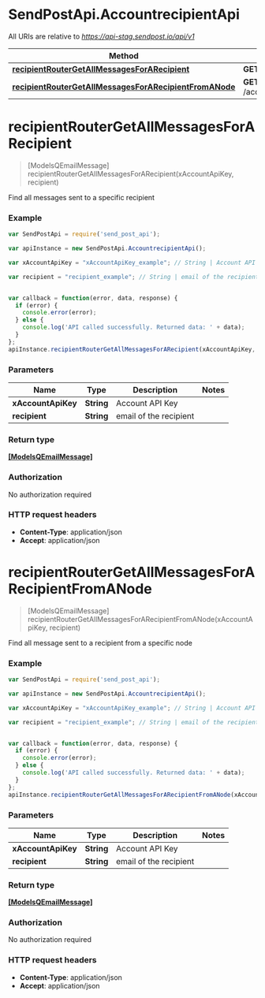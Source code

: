 # SendPostApi.AccountrecipientApi

All URIs are relative to *https://api-stag.sendpost.io/api/v1*

Method | HTTP request | Description
------------- | ------------- | -------------
[**recipientRouterGetAllMessagesForARecipient**](AccountrecipientApi.md#recipientRouterGetAllMessagesForARecipient) | **GET** /account/recipient/{recipient}/messages | 
[**recipientRouterGetAllMessagesForARecipientFromANode**](AccountrecipientApi.md#recipientRouterGetAllMessagesForARecipientFromANode) | **GET** /account/recipient/node/{recipient}/messages | 


<a name="recipientRouterGetAllMessagesForARecipient"></a>
# **recipientRouterGetAllMessagesForARecipient**
> [ModelsQEmailMessage] recipientRouterGetAllMessagesForARecipient(xAccountApiKey, recipient)



Find all messages sent to a specific recipient <br>

### Example
```javascript
var SendPostApi = require('send_post_api');

var apiInstance = new SendPostApi.AccountrecipientApi();

var xAccountApiKey = "xAccountApiKey_example"; // String | Account API Key

var recipient = "recipient_example"; // String | email of the recipient


var callback = function(error, data, response) {
  if (error) {
    console.error(error);
  } else {
    console.log('API called successfully. Returned data: ' + data);
  }
};
apiInstance.recipientRouterGetAllMessagesForARecipient(xAccountApiKey, recipient, callback);
```

### Parameters

Name | Type | Description  | Notes
------------- | ------------- | ------------- | -------------
 **xAccountApiKey** | **String**| Account API Key | 
 **recipient** | **String**| email of the recipient | 

### Return type

[**[ModelsQEmailMessage]**](ModelsQEmailMessage.md)

### Authorization

No authorization required

### HTTP request headers

 - **Content-Type**: application/json
 - **Accept**: application/json

<a name="recipientRouterGetAllMessagesForARecipientFromANode"></a>
# **recipientRouterGetAllMessagesForARecipientFromANode**
> [ModelsQEmailMessage] recipientRouterGetAllMessagesForARecipientFromANode(xAccountApiKey, recipient)



Find all message sent to a recipient from a specific node <br>

### Example
```javascript
var SendPostApi = require('send_post_api');

var apiInstance = new SendPostApi.AccountrecipientApi();

var xAccountApiKey = "xAccountApiKey_example"; // String | Account API Key

var recipient = "recipient_example"; // String | email of the recipient


var callback = function(error, data, response) {
  if (error) {
    console.error(error);
  } else {
    console.log('API called successfully. Returned data: ' + data);
  }
};
apiInstance.recipientRouterGetAllMessagesForARecipientFromANode(xAccountApiKey, recipient, callback);
```

### Parameters

Name | Type | Description  | Notes
------------- | ------------- | ------------- | -------------
 **xAccountApiKey** | **String**| Account API Key | 
 **recipient** | **String**| email of the recipient | 

### Return type

[**[ModelsQEmailMessage]**](ModelsQEmailMessage.md)

### Authorization

No authorization required

### HTTP request headers

 - **Content-Type**: application/json
 - **Accept**: application/json

